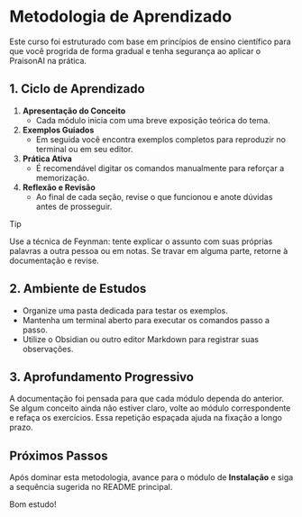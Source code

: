 # Metodologia de Aprendizado

Este curso foi estruturado com base em princípios de ensino científico para que você progrida de forma gradual e tenha segurança ao aplicar o PraisonAI na prática.

## 1. Ciclo de Aprendizado

1. **Apresentação do Conceito**
   - Cada módulo inicia com uma breve exposição teórica do tema.
2. **Exemplos Guiados**
   - Em seguida você encontra exemplos completos para reproduzir no terminal ou em seu editor.
3. **Prática Ativa**
   - É recomendável digitar os comandos manualmente para reforçar a memorização.
4. **Reflexão e Revisão**
   - Ao final de cada seção, revise o que funcionou e anote dúvidas antes de prosseguir.

> [!TIP]
> Use a técnica de Feynman: tente explicar o assunto com suas próprias palavras a outra pessoa ou em notas. Se travar em alguma parte, retorne à documentação e revise.

## 2. Ambiente de Estudos

- Organize uma pasta dedicada para testar os exemplos.
- Mantenha um terminal aberto para executar os comandos passo a passo.
- Utilize o Obsidian ou outro editor Markdown para registrar suas observações.

## 3. Aprofundamento Progressivo

A documentação foi pensada para que cada módulo dependa do anterior. Se algum conceito ainda não estiver claro, volte ao módulo correspondente e refaça os exercícios. Essa repetição espaçada ajuda na fixação a longo prazo.

## Próximos Passos

Após dominar esta metodologia, avance para o módulo de **Instalação** e siga a sequência sugerida no README principal.

Bom estudo!
